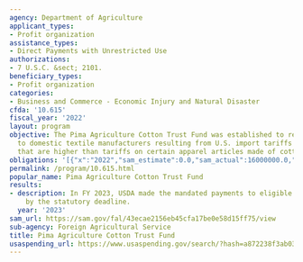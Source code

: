 ```yaml
---
agency: Department of Agriculture
applicant_types:
- Profit organization
assistance_types:
- Direct Payments with Unrestricted Use
authorizations:
- 7 U.S.C. &sect; 2101.
beneficiary_types:
- Profit organization
categories:
- Business and Commerce - Economic Injury and Natural Disaster
cfda: '10.615'
fiscal_year: '2022'
layout: program
objective: The Pima Agriculture Cotton Trust Fund was established to reduce the injury
  to domestic textile manufacturers resulting from U.S. import tariffs on cotton fabric
  that are higher than tariffs on certain apparel articles made of cotton fabric.
obligations: '[{"x":"2022","sam_estimate":0.0,"sam_actual":16000000.0,"usa_spending_actual":0.0},{"x":"2023","sam_estimate":16000000.0,"sam_actual":0.0,"usa_spending_actual":0.0},{"x":"2024","sam_estimate":16000000.0,"sam_actual":0.0,"usa_spending_actual":0.0}]'
permalink: /program/10.615.html
popular_name: Pima Agriculture Cotton Trust Fund
results:
- description: In FY 2023, USDA made the mandated payments to eligible manufacturers
    by the statutory deadline.
  year: '2023'
sam_url: https://sam.gov/fal/43ecae2156eb45cfa17be0e58d15ff75/view
sub-agency: Foreign Agricultural Service
title: Pima Agriculture Cotton Trust Fund
usaspending_url: https://www.usaspending.gov/search/?hash=a872238f3ab03181a92b1317fc6afc70
---
```

